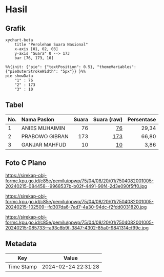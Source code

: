 # Hasil

## Grafik

```mermaid
xychart-beta
    title "Perolehan Suara Nasional"
    x-axis [01, 02, 03]
    y-axis "Suara" 0 --> 173
    bar [76, 173, 10]
```

```mermaid
%%{init: {"pie": {"textPosition": 0.5}, "themeVariables": {"pieOuterStrokeWidth": "5px"}} }%%
pie showData
    "1" : 76
    "2" : 173
    "3" : 10
```

## Tabel

| No. | Nama Paslon    | Suara | Suara (raw) | Persentase |
|:--- |:-------------- | -----:| -----------:| ----------:|
| 1   | ANIES MUHAIMIN | 76    | [76][p-1]   | 29,34      |
| 2   | PRABOWO GIBRAN | 173   | [173][p-2]  | 66,80      |
| 3   | GANJAR MAHFUD  | 10    | [10][p-3]   | 3,86       |


[p-1]: https://github.com/gigit-pemilu/pemilu-2024/blob/main/pilpres/hitung-suara/sub/75-gorontalo/sub/04-pohuwato/sub/08-dengilo/sub/2001-popaya/sub/005-tps/sub/paslon-1.txt
[p-2]: https://github.com/gigit-pemilu/pemilu-2024/blob/main/pilpres/hitung-suara/sub/75-gorontalo/sub/04-pohuwato/sub/08-dengilo/sub/2001-popaya/sub/005-tps/sub/paslon-2.txt
[p-3]: https://github.com/gigit-pemilu/pemilu-2024/blob/main/pilpres/hitung-suara/sub/75-gorontalo/sub/04-pohuwato/sub/08-dengilo/sub/2001-popaya/sub/005-tps/sub/paslon-3.txt

## Foto C Plano

https://sirekap-obj-formc.kpu.go.id/c85e/pemilu/ppwp/75/04/08/20/01/7504082001005-20240215-084458--9968537b-b02f-4491-96f4-2d3e090f5ff0.jpg

https://sirekap-obj-formc.kpu.go.id/c85e/pemilu/ppwp/75/04/08/20/01/7504082001005-20240215-102509--fd307da6-7ed7-4a30-94dc-f2fdd0031820.jpg

https://sirekap-obj-formc.kpu.go.id/c85e/pemilu/ppwp/75/04/08/20/01/7504082001005-20240215-085733--a93c8b9f-3847-4302-85a0-9841314cf99c.jpg


## Metadata

| Key        | Value               |
| ---------- | ------------------- |
| Time Stamp | 2024-02-24 22:31:28 |



